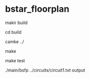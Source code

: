 # bstar_floorplan

makir build

cd build

camke ../

make

make test

./main/bsfp ../circuits/circuit1.txt output
